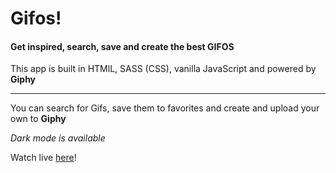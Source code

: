 # Gifos!

#### Get inspired, search, save and create the best GIFOS

This app is built in HTMlL, SASS (CSS), vanilla JavaScript and powered by **Giphy**

---

You can search for Gifs, save them to favorites and create and upload your own to **Giphy**

_Dark mode is available_

Watch live [here](https://nicoreyh.github.io/Gifos)!
